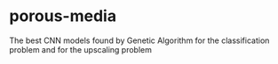 # porous-media
The best CNN models found by Genetic Algorithm for the classification problem and for the upscaling problem
